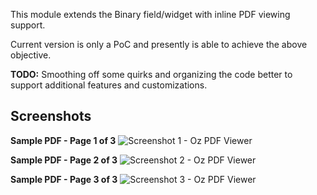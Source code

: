 This module extends the Binary field/widget with inline PDF viewing support.

Current version is only a PoC and presently is able to achieve the above objective. 

**TODO:** Smoothing off some quirks and organizing the code better to support additional features and customizations.

## Screenshots
**Sample PDF - Page 1 of 3**
![Screenshot 1 - Oz PDF Viewer](https://github.com/user-attachments/assets/be02896f-616e-4718-a055-60d9d65729c9)

**Sample PDF - Page 2 of 3**
![Screenshot 2 - Oz PDF Viewer](https://github.com/user-attachments/assets/1a8e1341-662a-4fba-80ee-0e50243875cb)

**Sample PDF - Page 3 of 3**
![Screenshot 3 - Oz PDF Viewer](https://github.com/user-attachments/assets/b9665c46-b6e4-48a9-b81b-6b34ce6f3083)
